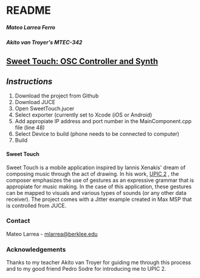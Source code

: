 # README

##### Mateo Larrea Ferro 
##### Akito van Troyer's MTEC-342

## [Sweet Touch: OSC Controller and Synth](https://drive.google.com/file/d/1h92eNqs13UhUQkcbQ8iByYaPA14dSvHy/view?usp=sharing)




## *Instructions*

1. Download the project from Github
2. Download JUCE
2. Open SweetTouch.jucer
3. Select exporter (currently set to Xcode (iOS or Android)
4. Add appropiate IP address and port number in the MainComponent.cpp file (line 48)
5. Select Device to build (phone needs to be connected to computer)
6. Build

#### Sweet Touch

Sweet Touch is a mobile application inspired by Iannis Xenakis' dream of composing music through the act of drawing. In his work, [UPIC 2](https://www.youtube.com/watch?v=lNPWub-MNxg) , the composer emphasizes the use of gestures as an expressive grammar that is appropiate for music making. In the case of this application, these gestures can be mapped to visuals and various types of sounds (or any other data receiver). The project comes with a Jitter example created in Max MSP that is controlled from JUCE. 

### Contact
Mateo Larrea - mlarrea@berklee.edu

### Acknowledgements 
Thanks to my teacher Akito van Troyer for guiding me through this process and to my good friend Pedro Sodre for introducing me to UPIC 2.
